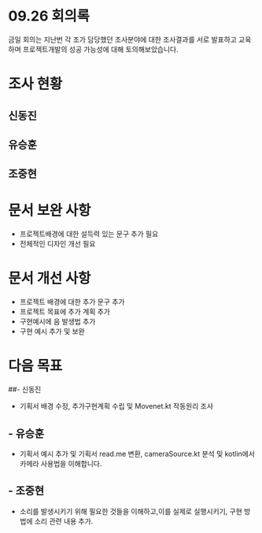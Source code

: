 # 09.26 회의록
금일 회의는 지난번 각 조가 담당했던 조사분야에 대한 조사결과를 서로 발표하고 교육하며
프로젝트개발의 성공 가능성에 대해 토의해보았습니다.

# 조사 현황
## 신동진

## 유승훈

## 조중현


# 문서 보완 사항
- 프로젝트배경에 대한 설득력 있는 문구 추가 필요
- 전체적인 디자인 개선 필요

# 문서 개선 사항
- 프로젝트 배경에 대한 추가 문구 추가
- 프로젝트 목표에 추가 계획 추가
- 구현예시에 음 발생법 추가
- 구현 예시 추가 및 보완

# 다음 목표
##- 신동진
  - 기획서 배경 수정, 추가구현계획 수립 및 Movenet.kt 작동원리 조사
## - 유승훈
  - 기획서 예시 추가 및 기획서 read.me 변환, cameraSource.kt 분석 및 kotlin에서 카메라 사용법을 이해합니다.
## - 조중현
  - 소리를 발생시키기 위해 필요한 것들을 이해하고,이를 실제로 실행시키기, 구현 방법에 소리 관련 내용 추가.
